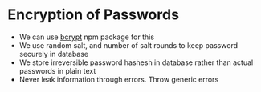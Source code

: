 # Encryption of Passwords

- We can use [bcrypt](https://www.npmjs.com/package/bcrypt) npm package for this
- We use random salt, and number of salt rounds to keep password securely in database
- We store irreversible password hashesh in database rather than actual passwords in plain text
- Never leak information through errors. Throw generic errors
